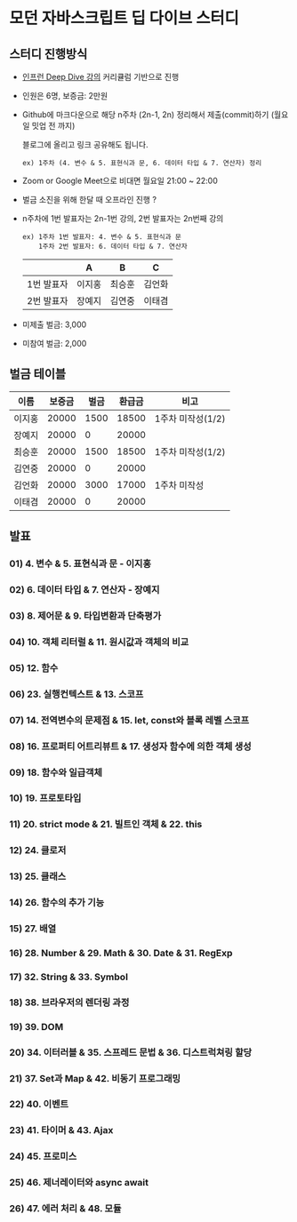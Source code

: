 # 모던 자바스크립트 딥 다이브 스터디

## 스터디 진행방식

- [인프런 Deep Dive 강의](https://www.inflearn.com/course/%EB%AA%A8%EB%8D%98-%EC%9E%90%EB%B0%94%EC%8A%A4%ED%81%AC%EB%A6%BD%ED%8A%B8-%EB%94%A5%EB%8B%A4%EC%9D%B4%EB%B8%8C) 커리큘럼 기반으로 진행
- 인원은 6명, 보증금: 2만원
- Github에 마크다운으로 해당 n주차 (2n-1, 2n) 정리해서 제출(commit)하기 (월요일 밋업 전 까지)

  블로그에 올리고 링크 공유해도 됩니다.

      ex) 1주차 (4. 변수 & 5. 표현식과 문, 6. 데이터 타입 & 7. 연산자) 정리

- Zoom or Google Meet으로 비대면 월요일 21:00 ~ 22:00
- 벌금 소진을 위해 한달 때 오프라인 진행 ?
- n주차에 1번 발표자는 2n-1번 강의, 2번 발표자는 2n번째 강의

      ex) 1주차 1번 발표자: 4. 변수 & 5. 표현식과 문
          1주차 2번 발표자: 6. 데이터 타입 & 7. 연산자

  |            | A      | B      | C      |
  | ---------- | ------ | ------ | ------ |
  | 1번 발표자 | 이지홍 | 최승훈 | 김언화 |
  | 2번 발표자 | 장예지 | 김연중 | 이태겸 |

- 미제출 벌금: 3,000
- 미참여 벌금: 2,000

## 벌금 테이블

| 이름   | 보증금 | 벌금 | 환급금 | 비고              |
| ------ | ------ | ---- | ------ | ----------------- |
| 이지홍 | 20000  | 1500 | 18500  | 1주차 미작성(1/2) |
| 장예지 | 20000  | 0    | 20000  |                   |
| 최승훈 | 20000  | 1500 | 18500  | 1주차 미작성(1/2) |
| 김연중 | 20000  | 0    | 20000  |                   |
| 김언화 | 20000  | 3000 | 17000  | 1주차 미작성      |
| 이태겸 | 20000  | 0    | 20000  |                   |

## 발표

### **01) 4. 변수 & 5. 표현식과 문** - 이지홍

### **02) 6. 데이터 타입 & 7. 연산자** - 장예지

### **03) 8. 제어문 & 9. 타입변환과 단축평가**

### **04) 10. 객체 리터럴 & 11. 원시값과 객체의 비교**

### **05) 12. 함수**

### **06) 23. 실행컨텍스트 & 13. 스코프**

### **07) 14. 전역변수의 문제점 & 15. let, const와 블록 레벨 스코프**

### **08) 16. 프로퍼티 어트리뷰트 & 17. 생성자 함수에 의한 객체 생성**

### **09) 18. 함수와 일급객체**

### **10) 19. 프로토타입**

### **11) 20. strict mode & 21. 빌트인 객체 & 22. this**

### **12) 24. 클로저**

### **13) 25. 클래스**

### **14) 26. 함수의 추가 기능**

### **15) 27. 배열**

### **16) 28. Number & 29. Math & 30. Date & 31. RegExp**

### **17) 32. String & 33. Symbol**

### **18) 38. 브라우저의 렌더링 과정**

### **19) 39. DOM**

### **20) 34. 이터러블 & 35. 스프레드 문법 & 36. 디스트럭쳐링 할당**

### **21) 37. Set과 Map & 42. 비동기 프로그래밍**

### **22) 40. 이벤트**

### **23) 41. 타이머 & 43. Ajax**

### **24) 45. 프로미스**

### **25) 46. 제너레이터와 async await**

### **26) 47. 에러 처리 & 48. 모듈**
